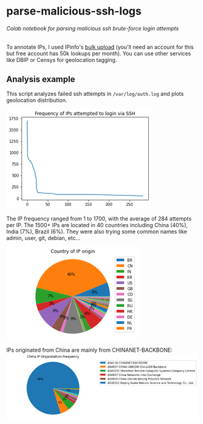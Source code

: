 # parse-malicious-ssh-logs
###### Colab notebook for parsing malicious ssh brute-force login attempts

To annotate IPs, I used IPinfo's [bulk upload](https://ipinfo.io/account/bulk-upload) (you'll need an account for this but free account has 50k lookups per month). You can use other services like DBIP or Censys for geolocation tagging.

## Analysis example
This script analyzes failed ssh attempts in `/var/log/auth.log` and plots geolocation distribution. 

![](imgs/ip_freq.png)

The IP frequency ranged from 1 to 1700, with the average of 284 attempts per IP. The 1500+ IPs are located in 40 countries including China (40%), India (7%), Brazil (6%). They were also trying some common names like admin, user, git, debian, etc...

![](imgs/country_dist.png)

IPs originated from China are mainly from CHINANET-BACKBONE: 
![](imgs/cn_perc.png)
